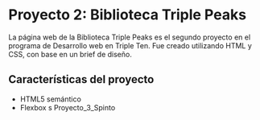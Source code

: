 # Proyecto 2: Biblioteca Triple Peaks

La página web de la Biblioteca Triple Peaks es el segundo proyecto en el programa de Desarrollo web en Triple Ten. Fue creado utilizando HTML y CSS, con base en un brief de diseño.

## Características del proyecto

- HTML5 semántico
- Flexbox
s Proyecto_3_Spinto
